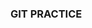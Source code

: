 ### GIT PRACTICE

<!-- git init , this syntax inintalize the  git -->
<!-- 1)))   right side of the directory U is written ,it means that directory is untrack to track this use git add <file name> -->
<!-- 2)))   git commit -m "this is my first commit" -->
<!-- 3)))   git branch -M main -->
<!-- 4)))   git remote add origin URL          .this adds the commit to the origin -->
<!-- 5)))   git remote -v          ,this tells us origin and where we push -->
<!-- 6)))   git push origin main           ,this pushes the file -->




<!--7))) to add all the files ,, we wirte the command git add.                   , this will track all the untrack files -->


<!-- FOR PULL WE NOW DO THE ,git pull origin main ,,,,this is used to pull the file from the directory just as we do the .gitignore file -->


<!-- kabhi kabhi aisa hota hain ki hum puri file nahi dalna chate hain repositry mai because git main specifioc memory jitni dal sakte hain to uske liye gitignore hain  ,, usme hum (/<folder name >) dal dete hain  ,.gitignore main then woh fiile ignore ho jati hain -->


<!-- hum company mian project alag alag profecct ke liye speccific environment banate hain ,so that hamare project speicfic rahega enviromnment main and hum wahi libraries install karenge jo hume is environment main use kanre hain,,,,sara cheezo ko combine nahin kar rahe hain ,,isliye hum environment bana rahe hain -->



<!-- cmd for create the environment is (python -m venv venv) -->
<!-- to activate the environment .\venv\Scripts\activate -->

<!-- iske through hamne venv environment banaya hain ,so isko git me push karne ki need nahin hain ,so we add the file in gitignore folder -->